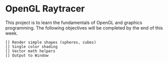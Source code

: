 # OpenGL Raytracer

This project is to learn the fundamentals of OpenGL and graphics programming. The following objectives will be completed by the end of this week.

```
[] Render simple shapes (spheres, cubes)
[] Single color shading
[] Vector math helpers
[] Output to Window
```